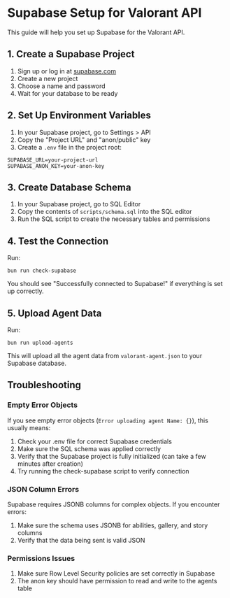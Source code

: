 # Supabase Setup for Valorant API

This guide will help you set up Supabase for the Valorant API.

## 1. Create a Supabase Project

1. Sign up or log in at [supabase.com](https://supabase.com)
2. Create a new project
3. Choose a name and password
4. Wait for your database to be ready

## 2. Set Up Environment Variables

1. In your Supabase project, go to Settings > API
2. Copy the "Project URL" and "anon/public" key
3. Create a `.env` file in the project root:

```
SUPABASE_URL=your-project-url
SUPABASE_ANON_KEY=your-anon-key
```

## 3. Create Database Schema

1. In your Supabase project, go to SQL Editor
2. Copy the contents of `scripts/schema.sql` into the SQL editor
3. Run the SQL script to create the necessary tables and permissions

## 4. Test the Connection

Run:

```
bun run check-supabase
```

You should see "Successfully connected to Supabase!" if everything is set up correctly.

## 5. Upload Agent Data

Run:

```
bun run upload-agents
```

This will upload all the agent data from `valorant-agent.json` to your Supabase database.

## Troubleshooting

### Empty Error Objects

If you see empty error objects (`Error uploading agent Name: {}`), this usually means:

1. Check your .env file for correct Supabase credentials
2. Make sure the SQL schema was applied correctly
3. Verify that the Supabase project is fully initialized (can take a few minutes after creation)
4. Try running the check-supabase script to verify connection

### JSON Column Errors

Supabase requires JSONB columns for complex objects. If you encounter errors:

1. Make sure the schema uses JSONB for abilities, gallery, and story columns
2. Verify that the data being sent is valid JSON

### Permissions Issues

1. Make sure Row Level Security policies are set correctly in Supabase
2. The anon key should have permission to read and write to the agents table
